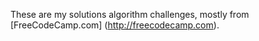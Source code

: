 These are my solutions algorithm challenges, mostly from [FreeCodeCamp.com] (http://freecodecamp.com).